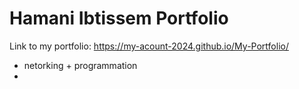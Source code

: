 # Hamani Ibtissem Portfolio
Link to my portfolio: https://my-acount-2024.github.io/My-Portfolio/

- netorking + programmation
- 

